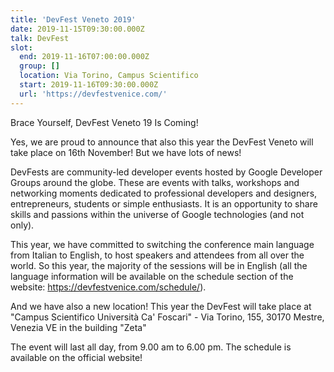 ```yaml
---
title: 'DevFest Veneto 2019'
date: 2019-11-15T09:30:00.000Z
talk: DevFest
slot:
  end: 2019-11-16T07:00:00.000Z
  group: []
  location: Via Torino, Campus Scientifico
  start: 2019-11-16T09:30:00.000Z
  url: 'https://devfestvenice.com/'
---
```


Brace Yourself, DevFest Veneto 19 Is Coming!

Yes, we are proud to announce that also this year the DevFest Veneto will take place on 16th November! But we have lots of news!

DevFests are community-led developer events hosted by Google Developer Groups around the globe. These are events with talks, workshops and networking moments dedicated to professional developers and designers, entrepreneurs, students or simple enthusiasts. It is an opportunity to share skills and passions within the universe of Google technologies (and not only).

This year, we have committed to switching the conference main language from Italian to English, to host speakers and attendees from all over the world. So this year, the majority of the sessions will be in English (all the language information will be available on the schedule section of the website: https://devfestvenice.com/schedule/).

And we have also a new location! This year the DevFest will take place at "Campus Scientifico Università Ca' Foscari" - Via Torino, 155, 30170 Mestre, Venezia VE in the building "Zeta"

The event will last all day, from 9.00 am to 6.00 pm. The schedule is available on the official website!
